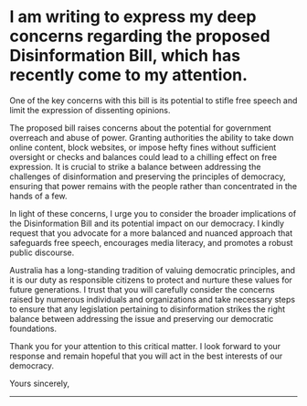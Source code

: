 # I am writing to express my deep concerns regarding the proposed Disinformation Bill, which has recently come to my attention.
 One of the key concerns with this bill is its potential to stifle free speech and limit the expression of dissenting opinions.

 The proposed bill raises concerns about the potential for government overreach and abuse of power. Granting authorities the ability to take down online content, block websites, or impose hefty fines without sufficient oversight or checks and balances could lead to a chilling effect on free expression. It is crucial to strike a balance between addressing the challenges of disinformation and preserving the principles of democracy, ensuring that power remains with the people rather than concentrated in the hands of a few.

 In light of these concerns, I urge you to consider the broader implications of the Disinformation Bill and its potential impact on our democracy. I kindly request that you advocate for a more balanced and nuanced approach that safeguards free speech, encourages media literacy, and promotes a robust public discourse.

 Australia has a long-standing tradition of valuing democratic principles, and it is our duty as responsible citizens to protect and nurture these values for future generations. I trust that you will carefully consider the concerns raised by numerous individuals and organizations and take necessary steps to ensure that any legislation pertaining to disinformation strikes the right balance between addressing the issue and preserving our democratic foundations.

 Thank you for your attention to this critical matter. I look forward to your response and remain hopeful that you will act in the best interests of our democracy.

 Yours sincerely,


-----

